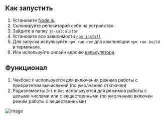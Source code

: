 ## Как запустить

1. Установите [Node.js](https://nodejs.org/en/download/).
2. Склонируйте репозиторий себе на устройство  
3. Зайдите в папку `js-calculator`
4. Установите все зависимости [`npm install`](https://docs.npmjs.com/cli/install)  
5. Для запуска испульзуйте `npm run dev` для компиляции `npm run build` в терминале.
6. Или используйте онлайн версию [калькулятора](https://alexeyvalko-calculator.netlify.app/)

## Функционал
1. Чекбокс `P` используется для включения режима работы с приоритетом вычислений (по умолчанию отключен)
2. Радиэлементы `Int` и `Dec` используются для режимов работы с целыми числами или с вещественными (по умолчанию включен режим работы с вещественными)

![image](https://user-images.githubusercontent.com/60567379/144029769-3f99271c-6c6c-4933-9640-11d21decf7b5.png)